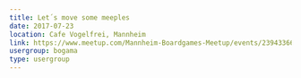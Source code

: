 ```yaml
---
title: Let´s move some meeples
date: 2017-07-23
location: Cafe Vogelfrei, Mannheim
link: https://www.meetup.com/Mannheim-Boardgames-Meetup/events/239433663/
usergroup: bogama
type: usergroup
---
```

